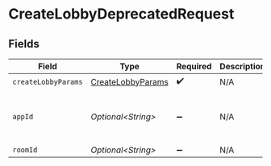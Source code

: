 # CreateLobbyDeprecatedRequest


## Fields

| Field                                                         | Type                                                          | Required                                                      | Description                                                   | Example                                                       |
| ------------------------------------------------------------- | ------------------------------------------------------------- | ------------------------------------------------------------- | ------------------------------------------------------------- | ------------------------------------------------------------- |
| `createLobbyParams`                                           | [CreateLobbyParams](../../models/shared/CreateLobbyParams.md) | :heavy_check_mark:                                            | N/A                                                           |                                                               |
| `appId`                                                       | *Optional\<String>*                                           | :heavy_minus_sign:                                            | N/A                                                           | app-af469a92-5b45-4565-b3c4-b79878de67d2                      |
| `roomId`                                                      | *Optional\<String>*                                           | :heavy_minus_sign:                                            | N/A                                                           | 2swovpy1fnunu                                                 |